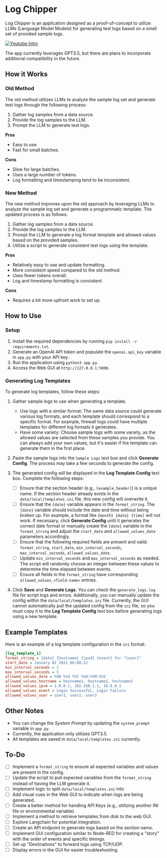 # Log Chipper
Log Chipper is an application designed as a proof-of-concept to utilize LLMs (Language Model Models) for generating test logs based on a small set of provided sample logs.

[![Youtube Intro](https://img.youtube.com/vi/ygBcdcMeJPo/0.jpg)](https://www.youtube.com/watch?v=ygBcdcMeJPo)

The app currently leverages GPT3.5, but there are plans to incorporate additional compatibility in the future.

## How it Works
### Old Method
The old method utilizes LLMs to analyze the sample log set and generate test logs through the following process:

1. Gather log samples from a data source.
2. Provide the log samples to the LLM.
3. Prompt the LLM to generate test logs.

**Pros**
- Easy to use.
- Fast for small batches.

**Cons**
- Slow for large batches.
- Uses a large number of tokens.
- Log formatting and timestamping tend to be inconsistent.

### New Method
The new method improves upon the old approach by leveraging LLMs to analyze the sample log set and generate a programmatic template. The updated process is as follows:

1. Gather log samples from a data source.
2. Provide the log samples to the LLM.
3. Prompt the LLM to generate a log format template and allowed values based on the provided samples.
4. Utilize a script to generate consistent test logs using the template.

**Pros**
- Relatively easy to use and update formatting.
- More consistent speed compared to the old method.
- Uses fewer tokens overall.
- Log and timestamp formatting is consistent.

**Cons**
- Requires a bit more upfront work to set up.

## How to Use
### Setup
1. Install the required dependencies by running `pip install -r requirements.txt`.
2. Generate an OpenAI API token and populate the `openai.api_key` variable in `app.py` with your API key.
3. Run the application using `python3 app.py`.
4. Access the Web GUI at `http://127.0.0.1:5000`.

### Generating Log Templates
To generate log templates, follow these steps:

1. Gather sample logs to use when generating a template.
   - Use logs with a similar format: The same data source could generate various log formats, and each template should correspond to a specific format. For example, firewall logs could have multiple templates for different log formats it generates.
   - Have some variety: Choose sample logs with some variety, as the allowed values are selected from these samples you provide. You can always add your own values, but it's easier if the template can generate them in the first place.

2. Paste the sample logs into the `Sample Logs` text box and click **Generate Config**. The process may take a few seconds to generate the config.

3. The generated config will be displayed in the **Log Template Config** text box. Complete the following steps:
   - [ ] Ensure that the section header (e.g., `[example_header]`) is a unique name. If the section header already exists in the `data/local/templates.ini` file, this new config will overwrite it.
   - [ ] Ensure that the `{date}` variable appears in the `format_string`. The `{date}` variable should include the date and time without being broken up. For example, a format like `{month} {date} {time}` will not work. If necessary, click **Generate Config** until it generates the correct date format or manually create the `{date}` variable in the `format_string` and adjust the `start_date` and `allowed_values_date` parameters accordingly.
   - [ ] Ensure that the following required fields are present and valid: `format_string`, `start_date`, `min_interval_seconds`, `max_interval_seconds`, `allowed_values_date`.
   - [ ] Update `min_interval_seconds` and `max_interval_seconds` as needed. The script will randomly choose an integer between these values to determine the time elapsed between events.
   - [ ] Ensure all fields in the `format_string` have corresponding `allowed_values_<field-name>` entries.

4. Click **Save** and **Generate Logs**. You can check the `generate_logs.log` file for script logs and errors. Additionally, you can manually update the config within the `data/local/templates.ini` file. Currently, the GUI cannot automatically pull the updated config from the `ini` file, so you must copy it to the **Log Template Config** text box before generating logs using a new template.

## Example Templates
Here is an example of a log template configuration in the `ini` format:

```ini
[log_template_1]
format_string = {date} {hostname} {ipv4} {event} for "{user}"
start_date = January 02 2022 00:08:12
min_interval_seconds = 2
max_interval_seconds = 5
allowed_values_date = %%B %%d %%Y %%H:%%M:%%S
allowed_values_hostname = hostname1, hostname2, hostname3
allowed_values_ipv4 = 1.0.0.1, 192.168.1.1, 10.0.0.1
allowed_values_event = Login Successful, Login Failure
allowed_values_user = user1, user2, user3
```

## Other Notes
- You can change the *System Prompt* by updating the `system_prompt` variable in `app.py`.
- Currently, the application only utilizes GPT3.5.
- All templates are saved in `data/local/templates.ini` currently.

## To-Do
- [ ] Implement a `format_string` to ensure all expected variables and values are present in the config.
- [ ] Update the script to pull expected variables from the `format_string` instead of having the LLM generate it.
- [ ] Implement logic to split `data/local/templates.ini` into 
- [ ] Add visual cues in the Web GUI to indicate when logs are being generated.
- [ ] Create a better method for handling API Keys (e.g., utilizing another INI file or environmental variable).
- [ ] Implement a method to retrieve templates from disk to the web GUI.
- [ ] Explore Langchain for potential integration.
- [ ] Create an API endpoint to generate logs based on the section name.
- [ ] Implement GUI configuration similar to Node-RED for creating a "story" with the order of events and specific timings.
- [ ] Set up "Destinations" to forward logs using TCP/UDP.
- [ ] Display errors in the GUI for easier troubleshooting.